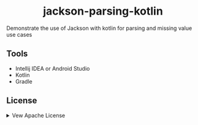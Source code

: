 <h1 align="center">jackson-parsing-kotlin</h1>
Demonstrate the use of Jackson with kotlin for parsing and missing value use cases

Tools
-----
- Intellij IDEA or Android Studio
- Kotlin
- Gradle


License
-----------
<details>
<summary>Vew Apache License</summary>

```
Copyright 2019 Pavneet Singh.

Licensed to the Apache Software Foundation (ASF) under one or more contributor
license agreements.  See the NOTICE file distributed with this work for
additional information regarding copyright ownership.  The ASF licenses this
file to you under the Apache License, Version 2.0 (the "License"); you may not
use this file except in compliance with the License.  You may obtain a copy of
the License at

  http://www.apache.org/licenses/LICENSE-2.0

Unless required by applicable law or agreed to in writing, software
distributed under the License is distributed on an "AS IS" BASIS, WITHOUT
WARRANTIES OR CONDITIONS OF ANY KIND, either express or implied.  See the
License for the specific language governing permissions and limitations under
the License.
```
</details>